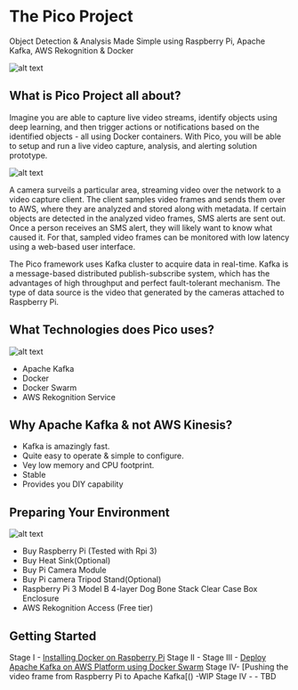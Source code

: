 # The Pico Project

Object Detection & Analysis Made Simple using Raspberry Pi, Apache Kafka, AWS Rekognition & Docker

![alt text](https://github.com/collabnix/pico/blob/master/images/thepicoproject1.png)



## What is Pico Project all about?



Imagine you are able to capture live video streams, identify objects using deep learning, and then trigger actions or notifications based on the identified objects - all using Docker containers. With Pico, you will be able to setup and run a live video capture, analysis, and alerting solution prototype.

![alt text](https://github.com/collabnix/pico/blob/master/images/pico-project-arch.png)

A camera surveils a particular area, streaming video over the network to a video capture client. The client samples video frames and sends them over to AWS, where they are analyzed and stored along with metadata. If certain objects are detected in the analyzed video frames, SMS alerts are sent out. Once a person receives an SMS alert, they will likely want to know what caused it. For that, sampled video frames can be monitored with low latency using a web-based user interface.

The Pico framework uses Kafka cluster to acquire data in real-time. Kafka is a message-based distributed publish-subscribe system, which has the advantages of high throughput and perfect fault-tolerant mechanism. The type of data source is the video that generated by the cameras attached to Raspberry Pi. 





## What Technologies does Pico uses?

![alt text](https://github.com/collabnix/pico/blob/master/images/image-9.png)

- Apache Kafka
- Docker
- Docker Swarm
- AWS Rekognition Service

## Why Apache Kafka & not AWS Kinesis?

- Kafka is amazingly fast.  
- Quite easy to operate & simple to configure.
- Vey low memory and CPU footprint.
- Stable
- Provides you DIY capability




## Preparing Your Environment

![alt text](https://github.com/collabnix/pico/blob/master/images/rasp_cluster.jpg)
- Buy Raspberry Pi (Tested with Rpi 3) 
- Buy Heat Sink(Optional)
- Buy Pi Camera Module 
- Buy Pi camera Tripod Stand(Optional)
- Raspberry Pi 3 Model B 4-layer Dog Bone Stack Clear Case Box Enclosure 
- AWS Rekognition Access (Free tier) 

## Getting Started

Stage I - [Installing Docker on Raspberry Pi](https://github.com/collabnix/pico/tree/master/getting-started)
Stage II - []()
Stage III -  [Deploy Apache Kafka on AWS Platform using Docker Swarm]()
Stage IV- [Pushing the video frame from Raspberry Pi to Apache Kafka[() -WIP
Stage IV - []() - TBD



